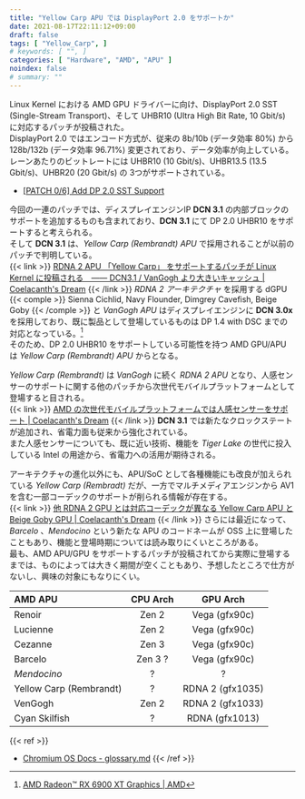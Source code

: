 ```yaml
---
title: "Yellow Carp APU では DisplayPort 2.0 をサポートか"
date: 2021-08-17T22:11:12+09:00
draft: false
tags: [ "Yellow_Carp", ]
# keywords: [ "", ]
categories: [ "Hardware", "AMD", "APU" ]
noindex: false
# summary: ""
---
```


Linux Kernel における AMD GPU ドライバーに向け、DisplayPort 2.0 SST (Single-Stream Transport)、そして UHBR10 (Ultra High Bit Rate, 10 Gbit/s) に対応するパッチが投稿された。  
DisplayPort 2.0 ではエンコード方式が、従来の 8b/10b (データ効率 80%) から 128b/132b (データ効率 96.71%) 変更されており、データ効率が向上している。  
レーンあたりのビットレートには UHBR10 (10 Gbit/s)、UHBR13.5 (13.5 Gbit/s)、UHBR20 (20 Gbit/s) の 3つがサポートされている。  

 * [[PATCH 0/6] Add DP 2.0 SST Support](https://lists.freedesktop.org/archives/amd-gfx/2021-August/067720.html)

今回の一連のパッチでは、ディスプレイエンジンIP **DCN 3.1** の内部ブロックのサポートを追加するものも含まれており、**DCN 3.1** にて DP 2.0 UHBR10 をサポートすると考えられる。  
そして **DCN 3.1** は、*Yellow Carp (Rembrandt) APU* で採用されることが以前のパッチで判明している。  
{{< link >}} [RDNA 2 APU 「Yellow Carp」 をサポートするパッチが Linux Kernel に投稿される　―― DCN3.1 / VanGogh より大きいキャッシュ | Coelacanth's Dream](/posts/2021/06/03/yellow_carp-apu-linux-kernel/#dcn3_1) {{< /link >}}
*RDNA 2 アーキテクチャ* を採用する dGPU {{< comple >}} Sienna Cichlid, Navy Flounder, Dimgrey Cavefish, Beige Goby {{< /comple >}} と *VanGogh APU* はディスプレイエンジンに **DCN 3.0x** を採用しており、既に製品として登場しているものは DP 1.4 with DSC までの対応となっている。[^rx-6900-xt]  
そのため、DP 2.0 UHBR10 をサポートしている可能性を持つ AMD GPU/APU は *Yellow Carp (Rembrandt) APU* からとなる。  

[^rx-6900-xt]: [AMD Radeon™ RX 6900 XT Graphics | AMD](https://www.amd.com/en/products/graphics/amd-radeon-rx-6900-xt#product-specs)

*Yellow Carp (Rembrandt)* は *VanGogh* に続く *RDNA 2 APU* となり、人感センサーのサポートに関する他のパッチから次世代モバイルプラットフォームとして登場すると目される。  
{{< link >}} [AMD の次世代モバイルプラットフォームでは人感センサーをサポート | Coelacanth's Dream](/posts/2021/06/27/amd-hpd-next-gen-platform/) {{< /link >}}
**DCN 3.1** では新たなクロックステートが追加され、省電力面も従来から強化されている。  
また人感センサーについても、既に近い技術、機能を *Tiger Lake* の世代に投入している Intel の用途から、省電力への活用が期待される。  

アーキテクチャの進化以外にも、APU/SoC として各種機能にも改良が加えられている *Yellow Carp (Rembradt)* だが、一方でマルチメディアエンジンから AV1 を含む一部コーデックのサポートが削られる情報が存在する。  
{{< link >}} [他 RDNA 2 GPU とは対応コーデックが異なる Yellow Carp APU と Beige Goby GPU | Coelacanth's Dream](/posts/2021/07/14/yc-bg-vcn/) {{< /link >}}
さらには最近になって、*Barcelo* 、*Mendocino* という新たな APU のコードネームが OSS 上に登場したこともあり、機能と登場時期については読み取りにくいところがある。  
最も、AMD APU/GPU をサポートするパッチが投稿されてから実際に登場するまでは、ものによっては大きく期間が空くこともあり、予想したところで仕方がないし、興味の対象にもなりにくい。  

| AMD APU | CPU Arch | GPU Arch |
| :-- | :--: | :--: |
| Renoir | Zen 2 | Vega (gfx90c) |
| Lucienne | Zen 2 | Vega (gfx90c) |
| Cezanne | Zen 3 | Vega (gfx90c) |
| Barcelo | Zen 3 ? | Vega (gfx90c) |
| *Mendocino* | ? | ? |
| Yellow Carp (Rembrandt) | ? | RDNA 2 (gfx1035) |
| VenGogh | Zen 2 | RDNA 2 (gfx1033) |
| Cyan Skilfish | ? | RDNA (gfx1013) |

{{< ref >}}
 * [Chromium OS Docs - glossary.md](https://chromium.googlesource.com/chromiumos/docs/+/HEAD/glossary.md)
{{< /ref >}}
